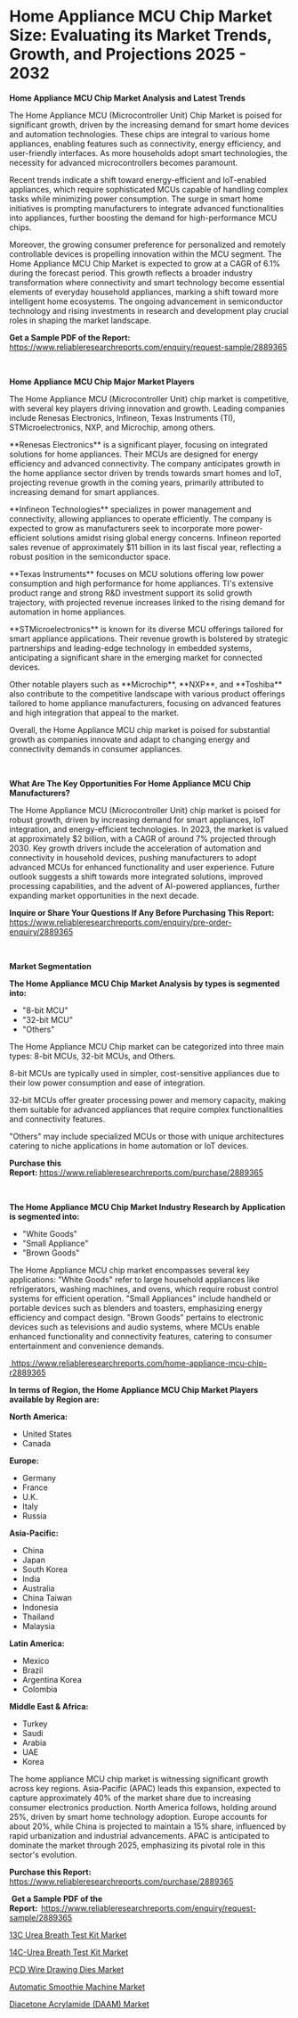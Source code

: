 <p><h1>Home Appliance MCU Chip Market Size: Evaluating its Market Trends, Growth, and Projections 2025 - 2032</h1></p><p><strong>Home Appliance MCU Chip Market Analysis and Latest Trends</strong></p>
<p><p>The Home Appliance MCU (Microcontroller Unit) Chip Market is poised for significant growth, driven by the increasing demand for smart home devices and automation technologies. These chips are integral to various home appliances, enabling features such as connectivity, energy efficiency, and user-friendly interfaces. As more households adopt smart technologies, the necessity for advanced microcontrollers becomes paramount.</p><p>Recent trends indicate a shift toward energy-efficient and IoT-enabled appliances, which require sophisticated MCUs capable of handling complex tasks while minimizing power consumption. The surge in smart home initiatives is prompting manufacturers to integrate advanced functionalities into appliances, further boosting the demand for high-performance MCU chips.</p><p>Moreover, the growing consumer preference for personalized and remotely controllable devices is propelling innovation within the MCU segment. The Home Appliance MCU Chip Market is expected to grow at a CAGR of 6.1% during the forecast period. This growth reflects a broader industry transformation where connectivity and smart technology become essential elements of everyday household appliances, marking a shift toward more intelligent home ecosystems. The ongoing advancement in semiconductor technology and rising investments in research and development play crucial roles in shaping the market landscape.</p></p>
<p><strong>Get a Sample PDF of the Report:&nbsp;</strong> <a href="https://www.reliableresearchreports.com/enquiry/request-sample/2889365?utm_campaign=13&utm_medium=2&utm_source=Github&utm_content=ia&utm_term=14032025&utm_id=home-appliance-mcu-chip">https://www.reliableresearchreports.com/enquiry/request-sample/2889365</a></p>
<p>&nbsp;</p>
<p><strong>Home Appliance MCU Chip Major Market Players</strong></p>
<p><p>The Home Appliance MCU (Microcontroller Unit) chip market is competitive, with several key players driving innovation and growth. Leading companies include Renesas Electronics, Infineon, Texas Instruments (TI), STMicroelectronics, NXP, and Microchip, among others.</p><p>**Renesas Electronics** is a significant player, focusing on integrated solutions for home appliances. Their MCUs are designed for energy efficiency and advanced connectivity. The company anticipates growth in the home appliance sector driven by trends towards smart homes and IoT, projecting revenue growth in the coming years, primarily attributed to increasing demand for smart appliances.</p><p>**Infineon Technologies** specializes in power management and connectivity, allowing appliances to operate efficiently. The company is expected to grow as manufacturers seek to incorporate more power-efficient solutions amidst rising global energy concerns. Infineon reported sales revenue of approximately $11 billion in its last fiscal year, reflecting a robust position in the semiconductor space.</p><p>**Texas Instruments** focuses on MCU solutions offering low power consumption and high performance for home appliances. TI's extensive product range and strong R&D investment support its solid growth trajectory, with projected revenue increases linked to the rising demand for automation in home appliances.</p><p>**STMicroelectronics** is known for its diverse MCU offerings tailored for smart appliance applications. Their revenue growth is bolstered by strategic partnerships and leading-edge technology in embedded systems, anticipating a significant share in the emerging market for connected devices.</p><p>Other notable players such as **Microchip**, **NXP**, and **Toshiba** also contribute to the competitive landscape with various product offerings tailored to home appliance manufacturers, focusing on advanced features and high integration that appeal to the market.</p><p>Overall, the Home Appliance MCU chip market is poised for substantial growth as companies innovate and adapt to changing energy and connectivity demands in consumer appliances.</p></p>
<p>&nbsp;</p>
<p><strong>What Are The Key Opportunities For Home Appliance MCU Chip Manufacturers?</strong></p>
<p><p>The Home Appliance MCU (Microcontroller Unit) chip market is poised for robust growth, driven by increasing demand for smart appliances, IoT integration, and energy-efficient technologies. In 2023, the market is valued at approximately $2 billion, with a CAGR of around 7% projected through 2030. Key growth drivers include the acceleration of automation and connectivity in household devices, pushing manufacturers to adopt advanced MCUs for enhanced functionality and user experience. Future outlook suggests a shift towards more integrated solutions, improved processing capabilities, and the advent of AI-powered appliances, further expanding market opportunities in the next decade.</p></p>
<p><strong>Inquire or Share Your Questions If Any Before Purchasing This Report:</strong> <a href="https://www.reliableresearchreports.com/enquiry/pre-order-enquiry/2889365?utm_campaign=13&utm_medium=2&utm_source=Github&utm_content=ia&utm_term=14032025&utm_id=home-appliance-mcu-chip">https://www.reliableresearchreports.com/enquiry/pre-order-enquiry/2889365</a></p>
<p>&nbsp;</p>
<p><strong>Market Segmentation</strong></p>
<p><strong>The Home Appliance MCU Chip Market Analysis by types is segmented into:</strong></p>
<p><ul><li>"8-bit MCU"</li><li>"32-bit MCU"</li><li>"Others"</li></ul></p>
<p><p>The Home Appliance MCU Chip market can be categorized into three main types: 8-bit MCUs, 32-bit MCUs, and Others. </p><p>8-bit MCUs are typically used in simpler, cost-sensitive appliances due to their low power consumption and ease of integration. </p><p>32-bit MCUs offer greater processing power and memory capacity, making them suitable for advanced appliances that require complex functionalities and connectivity features. </p><p>"Others" may include specialized MCUs or those with unique architectures catering to niche applications in home automation or IoT devices.</p></p>
<p><strong>Purchase this Report:&nbsp;</strong><a href="https://www.reliableresearchreports.com/purchase/2889365?utm_campaign=13&utm_medium=2&utm_source=Github&utm_content=ia&utm_term=14032025&utm_id=home-appliance-mcu-chip">https://www.reliableresearchreports.com/purchase/2889365</a></p>
<p>&nbsp;</p>
<p><strong>The Home Appliance MCU Chip Market Industry Research by Application is segmented into:</strong></p>
<p><ul><li>"White Goods"</li><li>"Small Appliance"</li><li>"Brown Goods"</li></ul></p>
<p><p>The Home Appliance MCU chip market encompasses several key applications: "White Goods" refer to large household appliances like refrigerators, washing machines, and ovens, which require robust control systems for efficient operation. "Small Appliances" include handheld or portable devices such as blenders and toasters, emphasizing energy efficiency and compact design. "Brown Goods" pertains to electronic devices such as televisions and audio systems, where MCUs enable enhanced functionality and connectivity features, catering to consumer entertainment and convenience demands.</p></p>
<p><a href="https://www.reliableresearchreports.com/home-appliance-mcu-chip-r2889365?utm_campaign=13&utm_medium=2&utm_source=Github&utm_content=ia&utm_term=14032025&utm_id=home-appliance-mcu-chip">&nbsp;https://www.reliableresearchreports.com/home-appliance-mcu-chip-r2889365</a></p>
<p><strong>In terms of Region, the Home Appliance MCU Chip Market Players available by Region are:</strong></p>
<p>
    <p> <strong> North America: </strong>
        <ul>
            <li>United States</li>
            <li>Canada</li>
        </ul>
        </p> 
    <p> <strong> Europe: </strong>
        <ul>
            <li>Germany</li>
            <li>France</li>
            <li>U.K.</li>
            <li>Italy</li>
            <li>Russia</li>
        </ul>
        </p> 
    <p> <strong> Asia-Pacific: </strong>
        <ul>
            <li>China</li>
            <li>Japan</li>
            <li>South Korea</li>
            <li>India</li>
            <li>Australia</li>
            <li>China Taiwan</li>
            <li>Indonesia</li>
            <li>Thailand</li>
            <li>Malaysia</li>
        </ul>
        </p> 
    <p> <strong> Latin America: </strong>
        <ul>
            <li>Mexico</li>
            <li>Brazil</li>
            <li>Argentina Korea</li>
            <li>Colombia</li>
        </ul>
        </p> 
    <p> <strong> Middle East & Africa: </strong>
        <ul>
            <li>Turkey</li>
            <li>Saudi</li>
            <li>Arabia</li>
            <li>UAE</li>
            <li>Korea</li>
        </ul>
    </p>
    </p>
<p><p>The home appliance MCU chip market is witnessing significant growth across key regions. Asia-Pacific (APAC) leads this expansion, expected to capture approximately 40% of the market share due to increasing consumer electronics production. North America follows, holding around 25%, driven by smart home technology adoption. Europe accounts for about 20%, while China is projected to maintain a 15% share, influenced by rapid urbanization and industrial advancements. APAC is anticipated to dominate the market through 2025, emphasizing its pivotal role in this sector's evolution.</p></p>
<p><strong>Purchase this Report: </strong><a href="https://www.reliableresearchreports.com/purchase/2889365?utm_campaign=13&utm_medium=2&utm_source=Github&utm_content=ia&utm_term=14032025&utm_id=home-appliance-mcu-chip">https://www.reliableresearchreports.com/purchase/2889365</a></p>
<p>&nbsp;<strong>Get a Sample PDF of the Report:&nbsp;&nbsp;</strong><a href="https://www.reliableresearchreports.com/enquiry/request-sample/2889365?utm_campaign=13&utm_medium=2&utm_source=Github&utm_content=ia&utm_term=14032025&utm_id=home-appliance-mcu-chip">https://www.reliableresearchreports.com/enquiry/request-sample/2889365</a></p>
<p><strong></strong></p>
<p><p><a href="https://github.com/anesimazikpd/Market-Research-Report-List-1/blob/main/13c-urea-breath-test-kit-market.md?utm_campaign=13&utm_medium=2&utm_source=Github&utm_content=ia&utm_term=14032025&utm_id=home-appliance-mcu-chip">13C Urea Breath Test Kit Market</a></p><p><a href="https://github.com/welidaeisya/Market-Research-Report-List-1/blob/main/14c-urea-breath-test-kit-market.md?utm_campaign=13&utm_medium=2&utm_source=Github&utm_content=ia&utm_term=14032025&utm_id=home-appliance-mcu-chip">14C-Urea Breath Test Kit Market</a></p><p><a href="https://github.com/donsonjupa/Market-Research-Report-List-1/blob/main/pcd-wire-drawing-dies-market.md?utm_campaign=13&utm_medium=2&utm_source=Github&utm_content=ia&utm_term=14032025&utm_id=home-appliance-mcu-chip">PCD Wire Drawing Dies Market</a></p><p><a href="https://github.com/tafuaraasswn/Market-Research-Report-List-1/blob/main/automatic-smoothie-machine-market.md?utm_campaign=13&utm_medium=2&utm_source=Github&utm_content=ia&utm_term=14032025&utm_id=home-appliance-mcu-chip">Automatic Smoothie Machine Market</a></p><p><a href="https://github.com/zhininzacher/Market-Research-Report-List-1/blob/main/diacetone-acrylamide-daam-market.md?utm_campaign=13&utm_medium=2&utm_source=Github&utm_content=ia&utm_term=14032025&utm_id=home-appliance-mcu-chip">Diacetone Acrylamide (DAAM) Market</a></p></p>